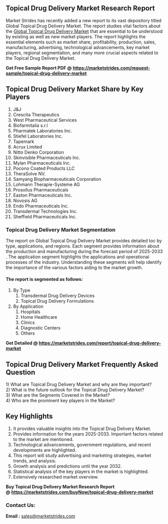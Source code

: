 <h2>Topical Drug Delivery Market Research Report</h2>
<p>Market Strides has recently added a new report to its vast depository titled Global Topical Drug Delivery Market. The report studies vital factors about the&nbsp;<a href="https://marketstrides.com/report/topical-drug-delivery-market">Global Topical Drug Delivery Market</a>&nbsp;that are essential to be understood by existing as well as new market players. The report highlights the essential elements such as market share, profitability, production, sales, manufacturing, advertising, technological advancements, key market players, regional segmentation, and many more crucial aspects related to the Topical Drug Delivery Market.</p>
<p><strong>Get Free Sample Report PDF @&nbsp;<a href="https://marketstrides.com/request-sample/topical-drug-delivery-market">https://marketstrides.com/request-sample/topical-drug-delivery-market</a></strong></p>
<h2><strong>Topical Drug Delivery Market Share by Key Players</strong></h2>
<ol>
<li>J&amp;J</li>
<li>Crescita Therapeutics</li>
<li>West Pharmaceutical Services</li>
<li>Biofarmitalia s.r.l</li>
<li>Pharmatek Laboratories Inc.</li>
<li>Stiefel Laboratories Inc.</li>
<li>Tapemark</li>
<li>Acrux Limited</li>
<li>Nitto Denko Corporation</li>
<li>Skinvisible Pharmaceuticals Inc.</li>
<li>Mylan Pharmaceuticals Inc.</li>
<li>Pocono Coated Products LLC</li>
<li>TheraSolve NV.</li>
<li>Samyang Biopharmaceuticals Corporation</li>
<li>Lohmann Therapie-Systeme AG</li>
<li>Prosollus Pharmaceuticals</li>
<li>Easton Pharmaceuticals Inc.</li>
<li>Novosis AG</li>
<li>Endo Pharmaceuticals Inc.</li>
<li>Transdermal Technologies Inc.</li>
<li>Sheffield Pharmaceuticals Inc.</li>
</ol>
<h3><strong>Topical Drug Delivery Market Segmentation</strong></h3>
<p>The report on Global Topical Drug Delivery Market provides detailed toc by type, applications, and regions. Each segment provides information about the production and manufacturing during the forecast period of 2025-2033 . The application segment highlights the applications and operational processes of the industry. Understanding these segments will help identify the importance of the various factors aiding to the market growth.</p>
<h4>The report is segmented as follows:</h4>
<ol>
<li>By Type
<ol>
<li>Transdermal Drug Delivery Devices</li>
<li>Topical Drug Delivery Formulations</li>
</ol>
</li>
<li>By Application
<ol>
<li>Hospitals</li>
<li>Home Healthcare</li>
<li>Clinics</li>
<li>Diagnostic Centers</li>
<li>Others</li>
</ol>
</li>
</ol>
<p><strong>Get Detailed @&nbsp;<a href="https://marketstrides.com/report/topical-drug-delivery-market">https://marketstrides.com/report/topical-drug-delivery-market</a></strong></p>
<h2 class=""><strong>Topical Drug Delivery Market Frequently Asked Question</strong></h2>
<div class="">1) What are&nbsp;Topical Drug Delivery Market and why are they important?
<div class="">
<div class="">2) What is the future outlook for the Topical Drug Delivery Market?</div>
</div>
</div>
<div class="">3) What are the Segments Covered in the Market?</div>
<div class="">4) Who are the prominent key players in the Market?</div>
<h2><strong>Key Highlights</strong></h2>
<div class="">
<ol>
<li>It provides valuable insights into the Topical Drug Delivery Market.</li>
<li>Provides information for the years 2025-2033. Important factors related to the market are mentioned.</li>
<li>Technological advancements, government regulations, and recent developments are highlighted.</li>
<li>This report will study advertising and marketing strategies, market trends, and analysis.</li>
<li>Growth analysis and predictions until the year 2032.</li>
<li>Statistical analysis of the key players in the market is highlighted.</li>
<li>Extensively researched market overview.</li>
</ol>
<p><strong>Buy Topical Drug Delivery Market Research Report @&nbsp;<a href="https://marketstrides.com/buyNow/topical-drug-delivery-market">https://marketstrides.com/buyNow/topical-drug-delivery-market</a></strong></p>
<h3>Contact Us:</h3>
<p><strong>Email :</strong> <a href="mailto:sales@marketstrides.com">sales@marketstrides.com</a></p>
</div>
